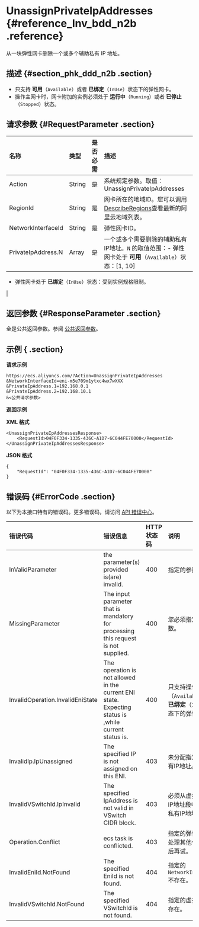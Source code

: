 # UnassignPrivateIpAddresses {#reference_lnv_bdd_n2b .reference}

从一块弹性网卡删除一个或多个辅助私有 IP 地址。

## 描述 {#section_phk_ddd_n2b .section}

-   只支持 **可用**（`Available`）或者 **已绑定**（`InUse`）状态下的弹性网卡。
-   操作主网卡时，网卡附加的实例必须处于 **运行中**（`Running`）或者 **已停止**（`Stopped`）状态。

## 请求参数 {#RequestParameter .section}

|名称|类型|是否必需|描述|
|:-|:-|:---|:-|
|Action|String|是|系统规定参数。取值：UnassignPrivateIpAddresses|
|RegionId|String|是|网卡所在的地域ID。您可以调用[DescribeRegions](../cn.zh-CN/API参考/地域/DescribeRegions.md#)查看最新的阿里云地域列表。|
|NetworkInterfaceId|String|是|弹性网卡ID。|
|PrivateIpAddress.N|Array|是|一个或多个需要删除的辅助私有IP地址。`N` 的取值范围：-   弹性网卡处于 **可用**（`Available`）状态：\[1, 10\]
-   弹性网卡处于 **已绑定**（`InUse`）状态：受到实例规格限制。

|

## 返回参数 {#ResponseParameter .section}

全是公共返回参数。参阅 [公共返回参数](cn.zh-CN/API参考/HTTP调用方式/公共参数.md#commonResponseParameters)。

## 示例 { .section}

**请求示例** 

```
https://ecs.aliyuncs.com/?Action=UnassignPrivateIpAddresses
&NetworkInterfaceId=eni-m5e709m1ytxc4wx7wXXX
&PrivateIpAddress.1=192.168.0.1
&PrivateIpAddress.2=192.168.10.1
&<公共请求参数>
```

**返回示例** 

**XML 格式**

```
<UnassignPrivateIpAddressesResponse>
    <RequestId>04F0F334-1335-436C-A1D7-6C044FE70008</RequestId>
</UnassignPrivateIpAddressesResponse>
```

**JSON 格式** 

```
{
    "RequestId": "04F0F334-1335-436C-A1D7-6C044FE70008"
}
```

## 错误码 {#ErrorCode .section}

以下为本接口特有的错误码。更多错误码，请访问 [API 错误中心](https://error-center.aliyun.com/status/product/Ecs)。

|错误代码|错误信息|HTTP 状态码|说明|
|:---|:---|:-------|:-|
|InValidParameter|the parameter\(s\) provided is\(are\) invalid.|400|指定的参数无效。|
|MissingParameter|The input parameter that is mandatory for processing this request is not supplied.|400|您必须指定必需参数。|
|InvalidOperation.InvalidEniState|The operation is not allowed in the current ENI state. Expecting status is ,while current status is.|400|只支持操作 **可用**（`Available`）或者 **已绑定**（`InUse`）状态下的弹性网卡。|
|InvalidIp.IpUnassigned|The specified IP is not assigned on this ENI.|403|未分配指定的辅助私有IP地址。|
|InvalidVSwitchId.IpInvalid|The specified IpAddress is not valid in VSwitch CIDR block.|403|必须从虚拟交换机的IP地址段中选择辅助私有IP地址。|
|Operation.Conflict|ecs task is conflicted.|403|指定的弹性网卡正在处理其他任务，请稍后再试。|
|InvalidEniId.NotFound|The specified EniId is not found.|404|指定的 `NetworkInterfaceId`不存在。|
|InvalidVSwitchId.NotFound|The specified VSwitchId is not found.|404|指定的虚拟交换机不存在。|

